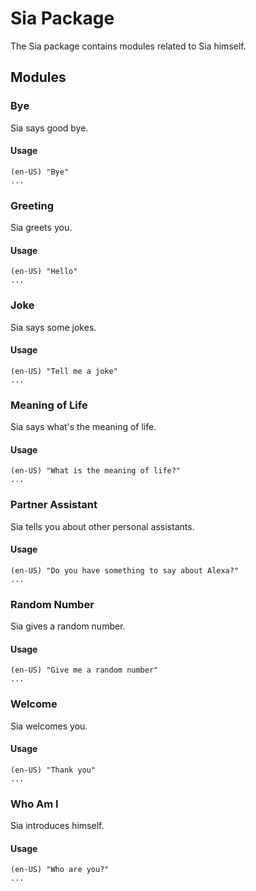 # Sia Package

The Sia package contains modules related to Sia himself.

## Modules
### Bye

Sia says good bye.

#### Usage

```
(en-US) "Bye"
...
```

### Greeting

Sia greets you.

#### Usage

```
(en-US) "Hello"
...
```

### Joke

Sia says some jokes.

#### Usage

```
(en-US) "Tell me a joke"
...
```

### Meaning of Life

Sia says what's the meaning of life.

#### Usage

```
(en-US) "What is the meaning of life?"
...
```

### Partner Assistant

Sia tells you about other personal assistants.

#### Usage

```
(en-US) "Do you have something to say about Alexa?"
...
```

### Random Number

Sia gives a random number.

#### Usage

```
(en-US) "Give me a random number"
...
```

### Welcome

Sia welcomes you.

#### Usage

```
(en-US) "Thank you"
...
```

### Who Am I

Sia introduces himself.

#### Usage

```
(en-US) "Who are you?"
...
```
